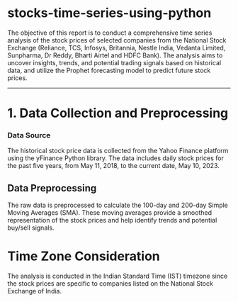 # stocks-time-series-using-python

The objective of this report is to conduct a comprehensive time series analysis of the stock prices of selected companies from the National Stock Exchange (Reliance, TCS, Infosys, Britannia, Nestle India, Vedanta Limited, Sunpharma, Dr Reddy, Bharti Airtel and HDFC Bank). The analysis aims to uncover insights, trends, and potential trading signals based on historical data, and utilize the Prophet forecasting model to predict future stock prices.

-----------------

# 1. Data Collection and Preprocessing
### Data Source
The historical stock price data is collected from the Yahoo Finance platform using the yFinance Python library. The data includes daily stock prices for the past five years, from May 11, 2018, to the current date, May 10, 2023.

## Data Preprocessing
The raw data is preprocessed to calculate the 100-day and 200-day Simple Moving Averages (SMA). These moving averages provide a smoothed representation of the stock prices and help identify trends and potential buy/sell signals.

# Time Zone Consideration
The analysis is conducted in the Indian Standard Time (IST) timezone since the stock prices are specific to companies listed on the National Stock Exchange of India.

